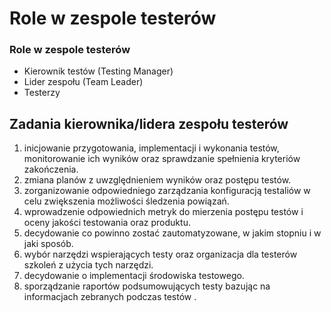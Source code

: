 # Role w zespole testerów

### Role w zespole testerów

* Kierownik testów \(Testing Manager\)
* Lider zespołu \(Team Leader\)
* Testerzy

## Zadania kierownika/lidera zespołu testerów 

1. inicjowanie przygotowania, implementacji i wykonania testów, monitorowanie ich wyników oraz sprawdzanie spełnienia kryteriów zakończenia. 
2. zmiana planów z uwzględnieniem wyników oraz postępu testów. 
3. zorganizowanie odpowiedniego zarządzania konfiguracją testaliów w celu zwiększenia możliwości śledzenia powiązań. 
4. wprowadzenie odpowiednich metryk do mierzenia postępu testów i oceny jakości testowania oraz produktu. 
5. decydowanie co powinno zostać zautomatyzowane, w jakim stopniu i w jaki sposób. 
6. wybór narzędzi wspierających testy oraz organizacja dla testerów szkoleń z użycia tych narzędzi. 
7. decydowanie o implementacji środowiska testowego. 
8. sporządzanie raportów podsumowujących testy bazując na informacjach zebranych podczas testów .


